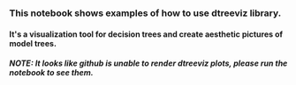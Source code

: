 ### This notebook shows examples of how to use dtreeviz library.
#### It's a visualization tool for decision trees and create aesthetic pictures of model trees.

##### NOTE: It looks like github is unable to render dtreeviz plots, please run the notebook to see them.
